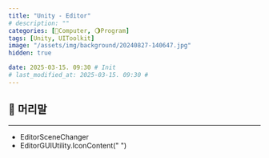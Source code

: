 ```yaml
---
title: "Unity - Editor"
# description: ""
categories: [💫Computer, 🌖Program]
tags: [Unity, UIToolkit]
image: "/assets/img/background/20240827-140647.jpg"
hidden: true

date: 2025-03-15. 09:30 # Init
# last_modified_at: 2025-03-15. 09:30 #
---
```


## 💫 머리말

---

- EditorSceneChanger
- EditorGUIUtility.IconContent(" ")
